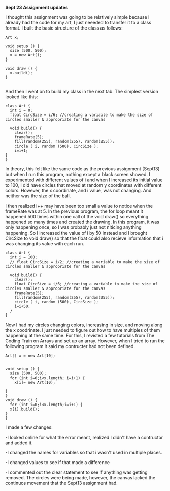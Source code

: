 **Sept 23 Assignment updates**

I thought this assignment was going to be relatively simple because I already had the code for my art, I just neeeded to transfer it to a class format. 
I built the basic structure of the class as follows: 
```
Art x;

void setup () {
  size (500, 500); 
  x = new Art();
}

void draw () {
  x.build();
}


```

And then I went on to build my class in the next tab. The simplest version looked like this: 
```
class Art {
  int i = 0;
  float CircSize = i/6; //creating a variable to make the size of circles smaller & appropriate for the canvas

  void build() {
    clear();
    frameRate(5);
    fill(random(255), random(255), random(255));
    circle ( i, random (500), CircSize );
    i=i+1;
}
}
```

In theory, this felt like the same code as the previous assignment (Sept13) but when I run this program, nothing except a black screen showed. I experimented with different values of i and when I increased its initial value to 100, I did have circles that moved at random y coordinates with different colors. However, the x coordinate, and i value, was not changing. And neither was the size of the ball. 

I then realized i++ may have been too small a value to notice when the frameRate was at 5. In the previous program, the for loop meant it happened 500 times within one call of the void draw() so everything happened so many times and created the drawing. In this program, it was only happening once, so I was probably just not niticing anything happening. So I increased the value of i by 50 instead and I brought CircSize to void draw() so that the float could also recieve information that i was changing its value with each run. 
```
class Art {
  int i = 100;
  // float CircSize = i/2; //creating a variable to make the size of circles smaller & appropriate for the canvas

  void build() {
    clear();
    float CircSize = i/6; //creating a variable to make the size of circles smaller & appropriate for the canvas
    frameRate(5);
    fill(random(255), random(255), random(255));
    circle ( i, random (500), CircSize );
    i=i+50;
  }
}

```

Now I had my circles changing colors, increasing in size, and moving along the x coodrinate. I just needed to figure out how to have multiples of them happening at the same time. For this, I revisted a few tutorials from The Coding Train on Arrays and set up an array. However, when I tried to run the following program it said my contructer had not been defined. 

```
Art[] x = new Art[10];


void setup () {
  size (500, 500); 
  for (int i=0;i<x.length; i=i+1) {
    x[i]= new Art(10);
    
}
}
void draw () {
  for (int i=0;i<x.length;i=i+1) {
  x[i].build();
}
}

```

I made a few changes: 

-I looked online for what the error meant, realized I didn't have a contructor and added it. 

-I changed the names for variables so that i wasn't used in multiple places. 

-I changed values to see if that made a difference 

-I commented out the clear statement to see if anything was getting removed. The circles were being made, however, the canvas lacked the continuos movement that the Sept13 assignment had. 
